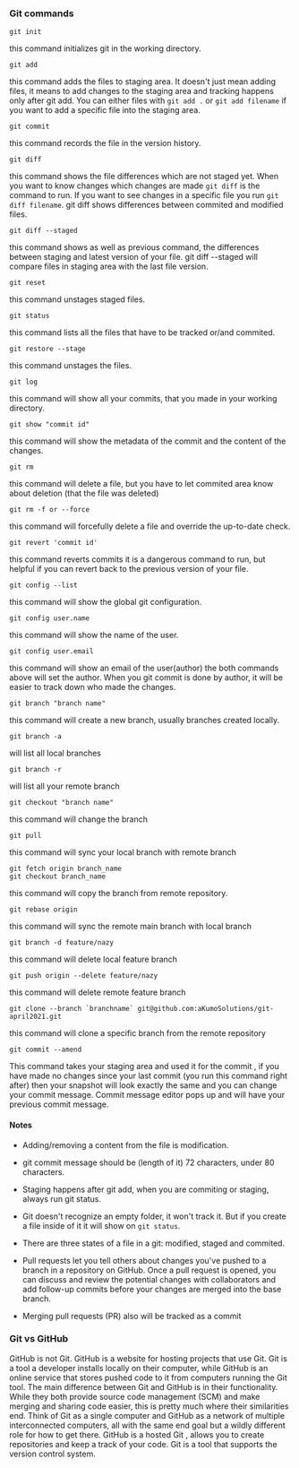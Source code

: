 ### Git commands

```
git init
```
this command initializes git in the working directory.
```
git add
```
this command adds the files to staging area. It doesn't just mean adding files, it means to add changes to the staging area and tracking happens only after git add. You can either files with ```git add .``` or ```git add filename``` if you want to add a specific file into the staging area.
```
git commit
```
this command records the file in the version history.
```
git diff
```
this command shows the file differences which are not staged yet. When you want to know changes which changes are made ```git diff``` is the command to run. If you want to see changes in a specific file you run ```git diff filename```. git diff shows differences between commited and modified files.
```
git diff --staged 
```
this command shows as well as previous command, the differences between staging and latest version of your file. git diff --staged will compare files in staging area with the last file version.
```
git reset
```
this command unstages staged files.
```
git status
```
this command lists all the files that have to be tracked or/and commited.
```
git restore --stage
```
this command unstages the files.
```
git log 
```
this command will show all your commits, that you made in your working directory.
```
git show "commit id" 
```
this command will show the metadata of the commit and the content of the changes.
```
git rm 
```
this command will delete a file, but you have to let commited area know about deletion (that the file was deleted)
```
git rm -f or --force
```
this command will forcefully delete a file and override the up-to-date check.
```
git revert 'commit id'
```
this command reverts commits it is a dangerous command to run, but helpful if you can revert back to the previous version of your file. 
```
git config --list
```
this command will show the global git configuration.
```
git config user.name
```
this command will show the name of the user.
```
git config user.email
```
this command will show  an email of the user(author)
the both commands above will set the author. When you git commit is done by author, it will be easier to track down who made the changes.
```
git branch "branch name"
```
this command will create a new branch, usually branches created locally.
```
git branch -a
```
will list all local branches
```
git branch -r
```
will list all your remote branch
```
git checkout "branch name"
```
this command will change the branch
```
git pull
```
this command will sync your local branch with remote branch
```
git fetch origin branch_name
git checkout branch_name
```
this command will copy the branch from remote repository.
```
git rebase origin 
```
this command will sync the remote main branch with local branch
```
git branch -d feature/nazy
```
this command will delete local feature branch
```
git push origin --delete feature/nazy
```
this command will delete remote feature branch
```
git clone --branch `branchname` git@github.com:aKumoSolutions/git-april2021.git
```
this command will clone a specific branch from the remote repository
```
git commit --amend  
```
This command takes your staging area and used it for the commit ,  if you have made no changes since your last commit (you run this command right after) then your snapshot will look exactly the same and you can change your commit message. Commit message editor pops up and will have your previous commit message.

#### Notes

- Adding/removing a content from the file is modification.

- git commit message should be (length of it) 72 characters, under 80 characters.

- Staging happens after git add, when you are commiting or staging, always run git status.

- Git doesn't recognize an empty folder, it won't track it. But if you create a file inside of it it will show on ```git status```.

- There are three states of a file in a git: modified, staged and commited.

- Pull requests let you tell others about changes you've pushed to a branch in a repository on GitHub. Once a pull request is opened, you can discuss and review the potential changes with collaborators and add follow-up commits before your changes are merged into the base branch.

- Merging pull requests (PR) also will be tracked as a commit

### Git vs GitHub

GitHub is not Git. GitHub is a website for hosting projects that use Git. Git is a tool a developer installs locally on their computer, while GitHub is an online service that stores  pushed code to it from computers running the Git tool. The main difference between Git and GitHub is in their functionality. While they both provide source code management (SCM) and make merging and sharing code easier, this is pretty much where their similarities end. Think of Git as a single computer and GitHub as a network of multiple interconnected computers, all with the same end goal but a wildly different role for how to get there.
GitHub is  a hosted Git ,  allows you to create repositories and keep a track of your code.  Git is a tool that supports the version control system. 
